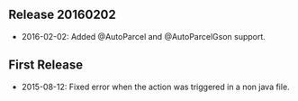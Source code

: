 Release 20160202
--------
* 2016-02-02: Added @AutoParcel and @AutoParcelGson support.

First Release
--------
* 2015-08-12: Fixed error when the action was triggered in a non java file.